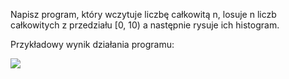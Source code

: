 Napisz program, który wczytuje liczbę całkowitą n, losuje n liczb całkowitych z przedziału [0, 10) a następnie rysuje ich histogram.

Przykładowy wynik działania programu:

![](https://i.imgur.com/Ra7LFLB.png)

